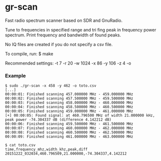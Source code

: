 gr-scan
=======

Fast radio spectrum scanner based on SDR and GnuRadio.

Tune to frequencies in specified range and tri fing peak in frequency power spectrum.
Print frequency and bandwidth of found peaks.

No IQ files are created if you do not specify a csv file.

To compile, run:
        $ make

Recommended settings:
	-t 7
	-r 20
	-w 1024
	-x 86
	-y 106
	-z 4
	-o <name of csv>

### Example

    $ sudo ./gr-scan -x 458 -y 462 -o toto.csv
    [...]
    00:00:01: Finished scanning 457.000000 MHz - 459.000000 MHz
    00:00:02: Finished scanning 457.500000 MHz - 459.500000 MHz
    00:00:03: Finished scanning 458.000000 MHz - 460.000000 MHz
    00:00:04: Finished scanning 458.500000 MHz - 460.500000 MHz
    00:00:05: Finished scanning 459.000000 MHz - 461.000000 MHz
    [+] 00:00:05: Found signal: at 460.796500 MHz of width 21.000000 kHz, peak power -74.304337 dB (difference 4.142212 dB)
    00:00:06: Finished scanning 459.500000 MHz - 461.500000 MHz
    00:00:07: Finished scanning 460.000000 MHz - 462.000000 MHz
    00:00:08: Finished scanning 460.500000 MHz - 462.500000 MHz
    00:00:09: Finished scanning 461.000000 MHz - 463.000000 MHz
    
    $ cat toto.csv 
    time,frequency_mhz,width_khz,peak,diff
    20151222_032034,460.796509,21.000000,-74.304337,4.142212
